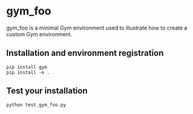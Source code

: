 # gym_foo

gym_foo is a minimal Gym environment used to illustrate how to create a custom Gym environment.

## Installation and environment registration

```
pip install gym
pip install -e .
```

## Test your installation

```
python test_gym_foo.py
```
